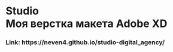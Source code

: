 <h1><strong>Studio</strong> <br>Моя верстка макета Adobe XD</h1>
<h3>Link: https://neven4.github.io/studio-digital_agency/</h3>
